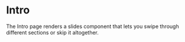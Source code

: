 # Intro

The Intro page renders a slides component that lets you swipe through different sections or skip it altogether.
